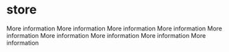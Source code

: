 # store

More information
More information
More information
More information
More information
More information
More information
More information
More information
